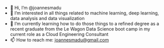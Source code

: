 - 👋 Hi, I’m @joannesmadu
- 👀 I’m interested in all things related to machine learning, deep learning, data analysis and data visualization
- 🌱 I’m currently learning how to do those things to a refined degree as a recent graduate from the Le Wagon Data Science boot camp in my current role as a Cloud Engineering Consultant
- 📫 How to reach me: joannesmadu@gmail.com

<!---
joannesmadu/joannesmadu is a ✨ special ✨ repository because its `README.md` (this file) appears on your GitHub profile.
You can click the Preview link to take a look at your changes.
--->

